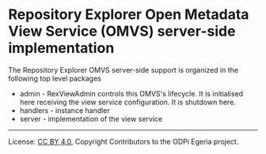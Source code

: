 <!-- SPDX-License-Identifier: CC-BY-4.0 -->
<!-- Copyright Contributors to the ODPi Egeria project. -->

# Repository Explorer Open Metadata View Service (OMVS) server-side implementation

The Repository Explorer OMVS server-side support is organized in the following top level packages 

* admin -  RexViewAdmin controls this OMVS's lifecycle. It is initialised here receiving the view service configuration. It is shutdown here.
* handlers - instance handler
* server - implementation of the view service

----
License: [CC BY 4.0](https://creativecommons.org/licenses/by/4.0/),
Copyright Contributors to the ODPi Egeria project.